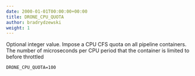 ```yaml
---
date: 2000-01-01T00:00:00+00:00
title: DRONE_CPU_QUOTA
author: bradrydzewski
weight: 1
---
```


Optional integer value. Impose a CPU CFS quota on all pipeline containers. The number of microseconds per CPU period that the container is limited to before throttled

```
DRONE_CPU_QUOTA=100
```